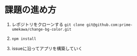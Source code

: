 # 課題の進め方

1. レポジトリをクローンする
   `git clone git@github.com:prime-umekawa/change-bg-color.git`

2. `npm install`

3. issueに沿ってアプリを構築していく
